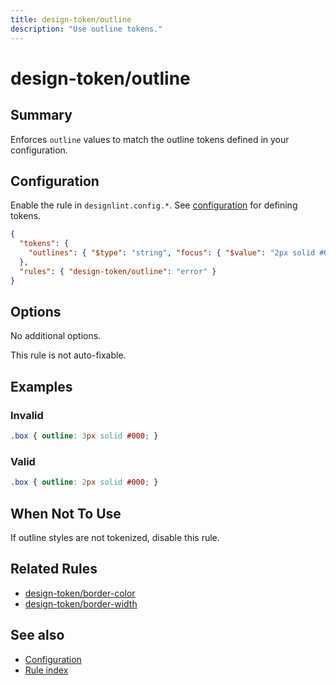 ```yaml
---
title: design-token/outline
description: "Use outline tokens."
---
```


# design-token/outline

## Summary
Enforces `outline` values to match the outline tokens defined in your configuration.

## Configuration
Enable the rule in `designlint.config.*`. See [configuration](../../configuration.md) for defining tokens.

```json
{
  "tokens": {
    "outlines": { "$type": "string", "focus": { "$value": "2px solid #000" } }
  },
  "rules": { "design-token/outline": "error" }
}
```

## Options
No additional options.

This rule is not auto-fixable.

## Examples

### Invalid

```css
.box { outline: 3px solid #000; }
```

### Valid

```css
.box { outline: 2px solid #000; }
```

## When Not To Use
If outline styles are not tokenized, disable this rule.

## Related Rules
- [design-token/border-color](./border-color.md)
- [design-token/border-width](./border-width.md)

## See also
- [Configuration](../../configuration.md)
- [Rule index](../index.md)
